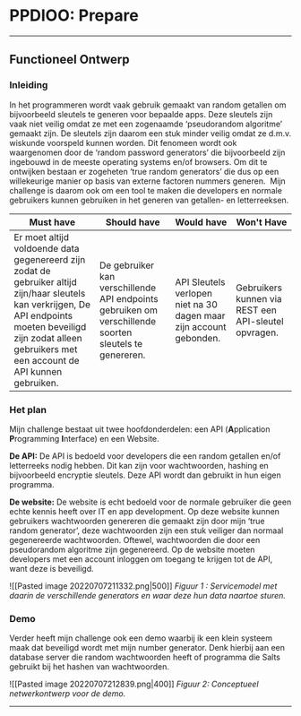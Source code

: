 # PPDIOO: Prepare
___
## Functioneel Ontwerp
### Inleiding
In het programmeren wordt vaak gebruik gemaakt van random getallen om bijvoorbeeld sleutels te generen voor bepaalde apps. Deze sleutels zijn vaak niet veilig omdat ze met een zogenaamde ‘pseudorandom algoritme’ gemaakt zijn. De sleutels zijn daarom een stuk minder veilig omdat ze d.m.v. wiskunde voorspeld kunnen worden.
Dit fenomeen wordt ook waargenomen door de ‘random password generators’ die bijvoorbeeld zijn ingebouwd in de meeste operating systems en/of browsers.
Om dit te ontwijken bestaan er zogeheten ‘true random generators’ die dus op een willekeurige manier op basis van externe factoren nummers generen. 
Mijn challenge is daarom ook om een tool te maken die developers en normale gebruikers kunnen gebruiken in het generen van getallen- en letterreeksen.


| **Must have**                                                                                                                                                                                                       | **Should have**                                                                                        | **Would have**                                                     | **Won't Have** |
| ------------------------------------------------------------------------------------------------------------------------------------------------------------------------------------------------------------------- | ------------------------------------------------------------------------------------------------------ | ------------------------------------------------------------------ | -------------- |
| Er moet altijd voldoende data gegenereerd zijn zodat de gebruiker altijd zijn/haar sleutels kan verkrijgen, De API endpoints moeten beveiligd zijn zodat alleen gebruikers met een account de API kunnen gebruiken. | De gebruiker kan verschillende API endpoints gebruiken om verschillende soorten sleutels te genereren. | API Sleutels verlopen niet na 30 dagen maar zijn account gebonden. | Gebruikers kunnen via REST een API-sleutel opvragen.               |


### Het plan
Mijn challenge bestaat uit twee hoofdonderdelen: een API (**A**pplication **P**rogramming **I**nterface) en een Website.

**De API:** De API is bedoeld voor developers die een random getallen en/of letterreeks nodig hebben. Dit kan zijn voor wachtwoorden, hashing en bijvoorbeeld encryptie sleutels.
Deze API wordt dan gebruikt in hun eigen programma.

**De website:** De website is echt bedoeld voor de normale gebruiker die geen echte kennis heeft over IT en app development.
Op deze website kunnen gebruikers wachtwoorden genereren die gemaakt zijn door mijn ‘true random generator’, deze wachtwoorden zijn een stuk veiliger dan normaal gegenereerde wachtwoorden. Oftewel, wachtwoorden die door een pseudorandom algoritme zijn gegenereerd.
Op de website moeten developers met een account inloggen om toegang te krijgen tot de API, want deze is beveiligd.

![[Pasted image 20220707211332.png|500]]
*Figuur 1 : Servicemodel met daarin de verschillende generators en waar deze hun data naartoe sturen.*

### Demo
Verder heeft mijn challenge ook een demo waarbij ik een klein systeem maak dat beveiligd wordt met mijn number generator. Denk hierbij aan een database server die random wachtwoorden heeft of programma die Salts gebruikt bij het hashen van wachtwoorden.

![[Pasted image 20220707212839.png|400]]
*Figuur 2: Conceptueel netwerkontwerp voor de demo.*
___
